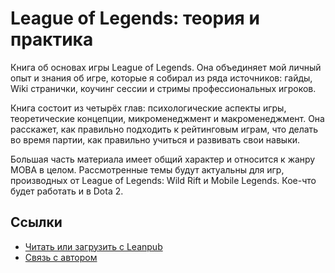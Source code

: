 # League of Legends: теория и практика

Книга об основах игры League of Legends. Она объединяет мой личный опыт и знания об игре, которые я собирал из ряда источников: гайды, Wiki странички, коучинг сессии и стримы профессиональных игроков.

Книга состоит из четырёх глав: психологические аспекты игры, теоретические концепции, микроменеджмент и макроменеджмент. Она расскажет, как правильно подходить к рейтинговым играм, что делать во время партии, как правильно учиться и развивать свои навыки.

Большая часть материала имеет общий характер и относится к жанру MOBA в целом. Рассмотренные темы будут актуальны для игр, производных от League of Legends: Wild Rift и Mobile Legends. Кое-что будет работать и в Dota 2.

## Ссылки

* [Читать или загрузить с Leanpub](https://leanpub.com/league-of-legends-fundamentals)
* [Связь с автором](mailto:petrsum@gmail.com)
